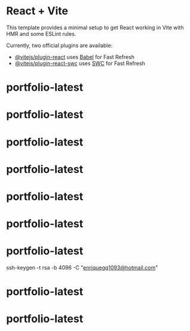 # React + Vite

This template provides a minimal setup to get React working in Vite with HMR and some ESLint rules.

Currently, two official plugins are available:

- [@vitejs/plugin-react](https://github.com/vitejs/vite-plugin-react/blob/main/packages/plugin-react/README.md) uses [Babel](https://babeljs.io/) for Fast Refresh
- [@vitejs/plugin-react-swc](https://github.com/vitejs/vite-plugin-react-swc) uses [SWC](https://swc.rs/) for Fast Refresh

# portfolio-latest

# portfolio-latest

# portfolio-latest

# portfolio-latest

# portfolio-latest

# portfolio-latest

# portfolio-latest

ssh-keygen -t rsa -b 4096 -C "enriquegq1093@hotmail.com"
# portfolio-latest
# portfolio-latest
